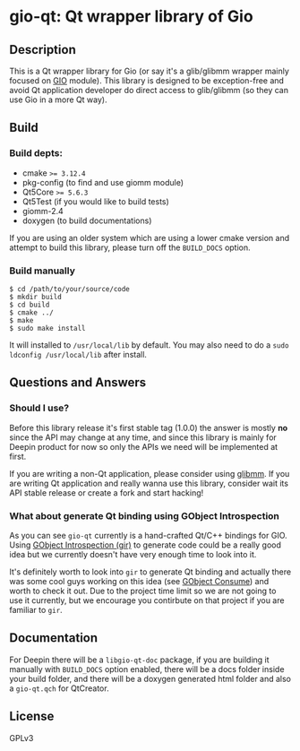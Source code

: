 # gio-qt: Qt wrapper library of Gio

## Description

This is a Qt wrapper library for Gio (or say it's a glib/glibmm wrapper mainly focused on [GIO](https://gitlab.gnome.org/GNOME/glibmm/tree/master/gio) module). This library is designed to be exception-free and avoid Qt application developer do direct access to glib/glibmm (so they can use Gio in a more Qt way).

## Build

### Build depts:

 - cmake `>= 3.12.4`
 - pkg-config (to find and use giomm module)
 - Qt5Core `>= 5.6.3`
 - Qt5Test (if you would like to build tests)
 - giomm-2.4
 - doxygen (to build documentations)

If you are using an older system which are using a lower cmake version and attempt to build this library, please turn off the `BUILD_DOCS` option.

### Build manually

``` shell
$ cd /path/to/your/source/code
$ mkdir build
$ cd build
$ cmake ../
$ make
$ sudo make install
```

It will installed to `/usr/local/lib` by default. You may also need to do a `sudo ldconfig /usr/local/lib` after install.

## Questions and Answers

### Should I use?

<!-- TODO: Update README after 1.0.0 released -->

Before this library release it's first stable tag (1.0.0) the answer is mostly **no** since the API may change at any time, and since this library is mainly for Deepin product for now so only the APIs we need will be implemented at first.

If you are writing a non-Qt application, please consider using [glibmm](https://gitlab.gnome.org/GNOME/glibmm). If you are writing Qt application and really wanna use this library, consider wait its API stable release or create a fork and start hacking!

### What about generate Qt binding using GObject Introspection

As you can see `gio-qt` currently is a hand-crafted Qt/C++ bindings for GIO. Using [GObject Introspection (gir)](https://wiki.gnome.org/Projects/GObjectIntrospection) to generate code could be a really good idea but we currently doesn't have very enough time to look into it.

It's definitely worth to look into `gir` to generate Qt binding and actually there was some cool guys working on this idea (see [GObject Consume](https://wiki.gnome.org/action/show/Projects/GObjectIntrospection/GObjectConsume)) and worth to check it out. Due to the project time limit so we are not going to use it currently, but we encourage you contirbute on that project if you are familiar to `gir`.

## Documentation

For Deepin there will be a `libgio-qt-doc` package, if you are building it manually with `BUILD_DOCS` option enabled, there will be a docs folder inside your build folder, and there will be a doxygen generated html folder and also a `gio-qt.qch` for QtCreator.

## License

GPLv3
